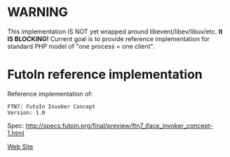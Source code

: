 # WARNING

This implementation IS NOT yet wrapped around libevent/libev/libuv/etc. **It IS BLOCKING!**
Current goal is to provide reference implementation for standard PHP model of "one process = one client".

# FutoIn reference implementation

Reference implementation of:
 
    FTN7: FutoIn Invoker Concept
    Version: 1.0
    
Spec: http://specs.futoin.org/final/preview/ftn7_iface_invoker_concept-1.html

[Web Site](http://futoin.org/)

